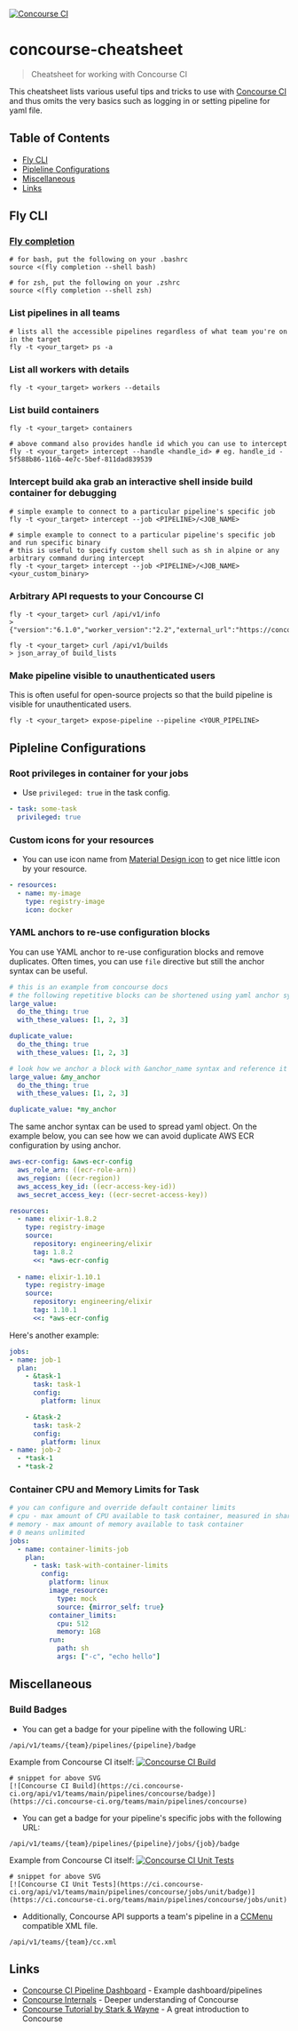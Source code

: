 [![Concourse CI](https://avatars1.githubusercontent.com/u/7809479?s=50&v=4)](https://concourse-ci.org/)
# concourse-cheatsheet

> Cheatsheet for working with Concourse CI

This cheatsheet lists various useful tips and tricks to use with [Concourse CI](https://concourse-ci.org/)
and thus omits the very basics such as logging in or setting pipeline for yaml file.

## Table of Contents

- [Fly CLI](#fly-cli)
- [Pipleline Configurations](#pipleline-configurations)
- [Miscellaneous](#miscellaneous)
- [Links](#links)

## Fly CLI

### [Fly completion](https://concourse-ci.org/fly.html#fly-completion)

```shell
# for bash, put the following on your .bashrc
source <(fly completion --shell bash)

# for zsh, put the following on your .zshrc
source <(fly completion --shell zsh)
```

### List pipelines in all teams

```shell
# lists all the accessible pipelines regardless of what team you're on in the target
fly -t <your_target> ps -a
```

### List all workers with details

```shell
fly -t <your_target> workers --details
```

### List build containers

```shell
fly -t <your_target> containers

# above command also provides handle id which you can use to intercept
fly -t <your_target> intercept --handle <handle_id> # eg. handle_id - 5f588b86-116b-4e7c-5bef-811dad839539
```

### Intercept build aka grab an interactive shell inside build container for debugging

```shell
# simple example to connect to a particular pipeline's specific job
fly -t <your_target> intercept --job <PIPELINE>/<JOB_NAME>

# simple example to connect to a particular pipeline's specific job and run specific binary
# this is useful to specify custom shell such as sh in alpine or any arbitrary command during intercept
fly -t <your_target> intercept --job <PIPELINE>/<JOB_NAME> <your_custom_binary>
```

### Arbitrary API requests to your Concourse CI

```shell
fly -t <your_target> curl /api/v1/info
> {"version":"6.1.0","worker_version":"2.2","external_url":"https://concourse.example.com"}

fly -t <your_target> curl /api/v1/builds
> json_array_of build_lists
```

### Make pipeline visible to unauthenticated users

This is often useful for open-source projects so that the build pipeline
is visible for unauthenticated users.

```shell
fly -t <your_target> expose-pipeline --pipeline <YOUR_PIPELINE>
```

## Pipleline Configurations

### Root privileges in container for your jobs

- Use `privileged: true` in the task config.

```yaml
- task: some-task
  privileged: true
```

### Custom icons for your resources

- You can use icon name from [Material Design icon](https://materialdesignicons.com/) to get nice little icon by your resource.

```yaml
- resources:
  - name: my-image
    type: registry-image
    icon: docker
```

### YAML anchors to re-use configuration blocks

You can use YAML anchor to re-use configuration blocks and remove duplicates.
Often times, you can use `file` directive but still the anchor syntax can be useful.

```yaml
# this is an example from concourse docs
# the following repetitive blocks can be shortened using yaml anchor syntax
large_value:
  do_the_thing: true
  with_these_values: [1, 2, 3]

duplicate_value:
  do_the_thing: true
  with_these_values: [1, 2, 3]

# look how we anchor a block with &anchor_name syntax and reference it with *anchor_name
large_value: &my_anchor
  do_the_thing: true
  with_these_values: [1, 2, 3]

duplicate_value: *my_anchor
```

The same anchor syntax can be used to spread yaml object.
On the example below, you can see how we can avoid duplicate
AWS ECR configuration by using anchor.

```yaml
aws-ecr-config: &aws-ecr-config
  aws_role_arn: ((ecr-role-arn))
  aws_region: ((ecr-region))
  aws_access_key_id: ((ecr-access-key-id))
  aws_secret_access_key: ((ecr-secret-access-key))

resources:
  - name: elixir-1.8.2
    type: registry-image
    source:
      repository: engineering/elixir
      tag: 1.8.2
      <<: *aws-ecr-config
      
  - name: elixir-1.10.1
    type: registry-image
    source:
      repository: engineering/elixir
      tag: 1.10.1
      <<: *aws-ecr-config
```

Here's another example:

```yaml
jobs:
- name: job-1
  plan:
    - &task-1
      task: task-1
      config:
        platform: linux

    - &task-2
      task: task-2
      config:
        platform: linux
- name: job-2
  - *task-1
  - *task-2
```

### Container CPU and Memory Limits for Task

```yaml
# you can configure and override default container limits
# cpu - max amount of CPU available to task container, measured in shares
# memory - max amount of memory available to task container
# 0 means unlimited
jobs:
  - name: container-limits-job
    plan:
      - task: task-with-container-limits
        config:
          platform: linux
          image_resource:
            type: mock
            source: {mirror_self: true}
          container_limits:
            cpu: 512
            memory: 1GB
          run:
            path: sh
            args: ["-c", "echo hello"]
```

## Miscellaneous

### Build Badges

- You can get a badge for your pipeline with the following URL:

```
/api/v1/teams/{team}/pipelines/{pipeline}/badge
```

Example from Concourse CI itself: [![Concourse CI Build](https://ci.concourse-ci.org/api/v1/teams/main/pipelines/concourse/badge)](https://ci.concourse-ci.org/teams/main/pipelines/concourse)
```
# snippet for above SVG
[![Concourse CI Build](https://ci.concourse-ci.org/api/v1/teams/main/pipelines/concourse/badge)](https://ci.concourse-ci.org/teams/main/pipelines/concourse)
```

- You can get a badge for your pipeline's specific jobs with the following URL:

```
/api/v1/teams/{team}/pipelines/{pipeline}/jobs/{job}/badge
```

Example from Concourse CI itself: [![Concourse CI Unit Tests](https://ci.concourse-ci.org/api/v1/teams/main/pipelines/concourse/jobs/unit/badge)](https://ci.concourse-ci.org/teams/main/pipelines/concourse/jobs/unit)

```
# snippet for above SVG
[![Concourse CI Unit Tests](https://ci.concourse-ci.org/api/v1/teams/main/pipelines/concourse/jobs/unit/badge)](https://ci.concourse-ci.org/teams/main/pipelines/concourse/jobs/unit)
```

- Additionally, Concourse API supports a team's pipeline in a [CCMenu](http://ccmenu.org/) compatible XML file.

```
/api/v1/teams/{team}/cc.xml
```

## Links

- [Concourse CI Pipeline Dashboard](https://ci.concourse-ci.org/) - Example dashboard/pipelines
- [Concourse Internals](https://concourse-ci.org/internals.html) - Deeper understanding of Concourse
- [Concourse Tutorial by Stark & Wayne](https://concoursetutorial.com/) - A great introduction to Concourse
